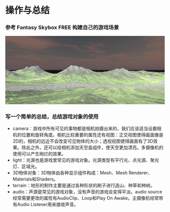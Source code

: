 ﻿操作与总结
===

### 参考 Fantasy Skybox FREE 构建自己的游戏场景
![terrain][1]
### 写一个简单的总结，总结游戏对象的使用

 - camera：游戏中所有可见的事物都是相机拍摄出来的，我们应该适当设置相机的位置和旋转角度。相机比较重要的属性还有视图：正交视图使得画面像是2D的，相机的远近不会改变可见物体的大小；透视视图使得画面有了3D效果。除此之外，还可以给相机添加天空盒组件，使天空更加漂亮。多摄像机的使用可以产生绚烂的效果。
 - light：光源也是游戏里常见的游戏对象。光源类型有平行光、点光源、聚光灯、区域光。
 - 3D物体对象：3D物体由各种显示组件构成：Mesh、Mesh Renderer、Materials和Shaders。
 - terrain：地形的制作主要是通过各种形状的刷子进行造山、种草和种树。
 - audio：声源是常见的游戏对象，没有声音的游戏会变得平淡。audio source经常需要更改的属性有AudioClip、Loop和Play On Awake。主摄像机经常带有Audio Listener用来接收声音。


  [1]: https://github.com/zhulinyin/Images/blob/master/terrain.PNG